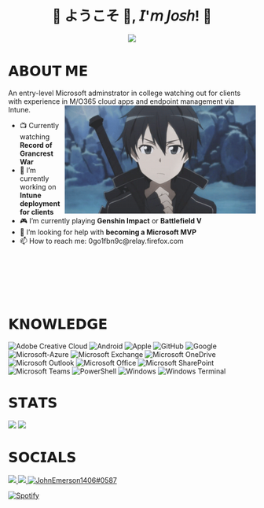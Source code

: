
<h1 align="center">💠 ようこそ 👋, 𝘐'𝘮 𝘑𝘰𝘴𝘩! 💠</h1>
<div align="center">
<img src=Add-ons/FSN.gif>
</div>

<h1 align="left">𝗔𝗕𝗢𝗨𝗧 𝗠𝗘</h1>
An entry-level Microsoft adminstrator in college watching out for clients with experience in M/O365 cloud apps and endpoint management via Intune.
<img src=Add-ons/SAO_K.gif align="right" height="220">

<ul>
  <li> 📺 Currently watching <b>Record of Grancrest War</b></li>
  <li> 🔭 I’m currently working on <b>Intune deployment for clients</b></li>
  <li> 🎮 I’m currently playing <b>Genshin Impact</b> or <b>Battlefield V</b></li>
  <li> 🤔 I’m looking for help with <b>becoming a Microsoft MVP</b></li>
  <li> 📫 How to reach me: 0go1fbn9c@relay.firefox.com</li>
</ul>

<br>
<br>
<br>
<br>
<br>


<h1 align="left">𝗞𝗡𝗢𝗪𝗟𝗘𝗗𝗚𝗘</h1>

![Adobe Creative Cloud](https://img.shields.io/badge/-Adobe_Creative_Cloud-DA1F26?style=flat-square&logo=Adobe-Creative-Cloud&logoColor=white)
![Android](https://img.shields.io/badge/-Android-3DDC84?style=flat-square&logo=Android&logoColor=black)
![Apple](https://img.shields.io/badge/-Apple-999999?style=flat-square&logo=Apple&logoColor=white)
![GitHub](https://img.shields.io/badge/-GitHub-181717?style=flat-square&logo=GitHub&logoColor=white)
![Google](https://img.shields.io/badge/-Google-4285F4?style=flat-square&logo=Google&logoColor=white)
![Microsoft-Azure](https://img.shields.io/badge/-Microsoft_Azure-0089D6?style=flat-square&logo=Microsoft-Azure&logoColor=white)
![Microsoft Exchange](https://img.shields.io/badge/-Microsoft_Exchange-0078D4?style=flat-square&logo=Microsoft-Exchange&logoColor=white)
![Microsoft OneDrive](https://img.shields.io/badge/-Microsoft_OneDrive-0078D4?style=flat-square&logo=Microsoft-OneDrive&logoColor=white)
![Microsoft Outlook](https://img.shields.io/badge/-Microsoft_Outlook-0078D4?style=flat-square&logo=Microsoft-Outlook&logoColor=white)
![Microsoft Office](https://img.shields.io/badge/-Microsoft_Office-D83B01?style=flat-square&logo=Microsoft-Office&logoColor=white)
![Microsoft SharePoint](https://img.shields.io/badge/-Microsoft_SharePoint-0078D4?style=flat-square&logo=Microsoft-SharePoint&logoColor=white)
![Microsoft Teams](https://img.shields.io/badge/-Microsoft_Teams-6264A7?style=flat-square&logo=Microsoft-Teams&logoColor=white)
![PowerShell](https://img.shields.io/badge/-PowerShell-5391FE?style=flat-square&logo=PowerShell&logoColor=white)
![Windows](https://img.shields.io/badge/-Windows-0078D6?style=flat-square&logo=Windows&logoColor=white)
![Windows Terminal](https://img.shields.io/badge/-Windows_Terminal-4D4D4D?style=flat-square&logo=Windows-Terminal&logoColor=white)

<h1 align="left">𝗦𝗧𝗔𝗧𝗦</h1>

[![](https://github-readme-stats.vercel.app/api?username=j0shbl0ck&theme=github_dark)](https://github.com/anuraghazra/github-readme-stats) 
[![](https://github-readme-stats.vercel.app/api/top-langs/?username=j0shbl0ck&layout=compact&theme=github_dark)](https://github.com/anuraghazra/github-readme-stats)

<h1 align="left">𝗦𝗢𝗖𝗜𝗔𝗟𝗦</h1>
<div>
  <a href="https://www.linkedin.com/in/j0shbl0ck247/" target="_blank">
  <img src="https://img.shields.io/badge/LinkedIn-0077B5?style=for-the-badge&logo=linkedin&logoColor=white">
  </a>
  <a href="https://github.com/j0shbl0ck" target="_blank">
  <img src="https://img.shields.io/badge/-GitHub-181717?style=for-the-badge&logo=GitHub&logoColor=white'" target="_blank">
  </a>
  <a href="https://discord.gg/Hatman77#8963" target="blank">
  <img src="https://img.shields.io/badge/Discord-7289DA?style=for-the-badge&logo=discord&logoColor=white" alt="JohnEmerson1406#0587">
  </a>
</div>

[![Spotify](https://novatorem-git-master-j0shbl0ck.vercel.app/api/spotify?background_color=0d1117&border_color=ffffff)](https://open.spotify.com/user/j0shbl0ck)